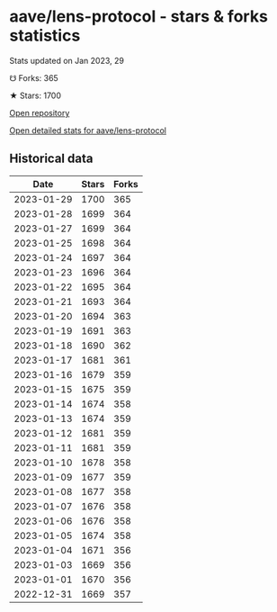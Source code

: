 # aave/lens-protocol - stars & forks statistics

Stats updated on Jan 2023, 29

☋ Forks: 365

★ Stars: 1700

[Open repository](https://github.com/aave/lens-protocol)

[Open detailed stats for aave/lens-protocol](https://reviewgithub.com/rep/aave/lens-protocol)

## Historical data
| Date | Stars | Forks |
|------|-------|-------|
| 2023-01-29 | 1700 | 365 | 
| 2023-01-28 | 1699 | 364 | 
| 2023-01-27 | 1699 | 364 | 
| 2023-01-25 | 1698 | 364 | 
| 2023-01-24 | 1697 | 364 | 
| 2023-01-23 | 1696 | 364 | 
| 2023-01-22 | 1695 | 364 | 
| 2023-01-21 | 1693 | 364 | 
| 2023-01-20 | 1694 | 363 | 
| 2023-01-19 | 1691 | 363 | 
| 2023-01-18 | 1690 | 362 | 
| 2023-01-17 | 1681 | 361 | 
| 2023-01-16 | 1679 | 359 | 
| 2023-01-15 | 1675 | 359 | 
| 2023-01-14 | 1674 | 358 | 
| 2023-01-13 | 1674 | 359 | 
| 2023-01-12 | 1681 | 359 | 
| 2023-01-11 | 1681 | 359 | 
| 2023-01-10 | 1678 | 358 | 
| 2023-01-09 | 1677 | 359 | 
| 2023-01-08 | 1677 | 358 | 
| 2023-01-07 | 1676 | 358 | 
| 2023-01-06 | 1676 | 358 | 
| 2023-01-05 | 1674 | 358 | 
| 2023-01-04 | 1671 | 356 | 
| 2023-01-03 | 1669 | 356 | 
| 2023-01-01 | 1670 | 356 | 
| 2022-12-31 | 1669 | 357 | 

